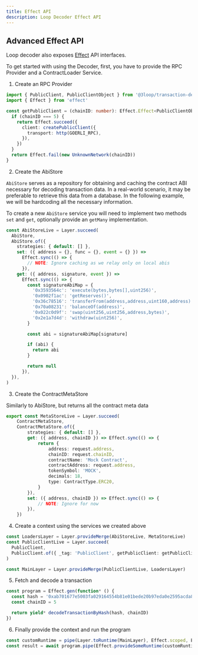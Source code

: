 ```yaml
---
title: Effect API
description: Loop Decoder Effect API
---
```


## Advanced Effect API

Loop decoder also exposes [Effect](https://effect.website/) API interfaces.

To get started with using the Decoder, first, you have to provide the RPC Provider and a ContractLoader Service.

1. Create an RPC Provider

```ts
import { PublicClient, PublicClientObject } from '@3loop/transaction-decoder'
import { Effect } from 'effect'

const getPublicClient = (chainID: number): Effect.Effect<PublicClientObject, UnknownNetwork> => {
  if (chainID === 5) {
    return Effect.succeed({
      client: createPublicClient({
        transport: http(GOERLI_RPC),
      }),
    })
  }
  return Effect.fail(new UnknownNetwork(chainID))
}
```

2. Create the AbiStore

`AbiStore` serves as a repository for obtaining and caching the contract ABI necessary for decoding transaction data. In a real-world scenario, it may be preferable to retrieve this data from a database. In the following example, we will be hardcoding all the necessary information.

To create a new `AbiStore` service you will need to implement two methods `set` and `get`, optionally provide an `getMany` implementation.

```ts
const AbiStoreLive = Layer.succeed(
  AbiStore,
  AbiStore.of({
    strategies: { default: [] },
    set: ({ address = {}, func = {}, event = {} }) =>
      Effect.sync(() => {
        // NOTE: Ignore caching as we relay only on local abis
      }),
    get: ({ address, signature, event }) =>
      Effect.sync(() => {
        const signatureAbiMap = {
          '0x3593564c': 'execute(bytes,bytes[],uint256)',
          '0x0902f1ac': 'getReserves()',
          '0x36c78516': 'transferFrom(address,address,uint160,address)	',
          '0x70a08231': 'balanceOf(address)',
          '0x022c0d9f': 'swap(uint256,uint256,address,bytes)',
          '0x2e1a7d4d': 'withdraw(uint256)',
        }

        const abi = signatureAbiMap[signature]

        if (abi) {
          return abi
        }

        return null
      }),
  }),
)
```

3. Create the ContractMetaStore

Similarly to AbiStore, but returns all the contract meta data

```ts
export const MetaStoreLive = Layer.succeed(
    ContractMetaStore,
    ContractMetaStore.of({
        strategies: { default: [] },
        get: ({ address, chainID }) => Effect.sync(() => {
            return {
                address: request.address,
                chainID: request.chainID,
                contractName: 'Mock Contract',
                contractAddress: request.address,
                tokenSymbol: 'MOCK',
                decimals: 18,
                type: ContractType.ERC20,
            }
        }),
        set: ({ address, chainID }) => Effect.sync(() => {
            // NOTE: Ignore for now
        }),
    })
```

4. Create a context using the services we created above

```ts
const LoadersLayer = Layer.provideMerge(AbiStoreLive, MetaStoreLive)
const PublicClientLive = Layer.succeed(
  PublicClient,
  PublicClient.of({ _tag: 'PublicClient', getPublicClient: getPublicClient }),
)

const MainLayer = Layer.provideMerge(PublicClientLive, LoadersLayer)
```

5. Fetch and decode a transaction

```ts
const program = Effect.gen(function* () {
  const hash = '0xab701677e5003fa029164554b81e01bede20b97eda0e2595acda81acf5628f75'
  const chainID = 5

  return yield* decodeTransactionByHash(hash, chainID)
})
```

6. Finally provide the context and run the program

```ts
const customRuntime = pipe(Layer.toRuntime(MainLayer), Effect.scoped, Effect.runSync)
const result = await program.pipe(Effect.provideSomeRuntime(customRuntime), Effect.runPromise)
```
